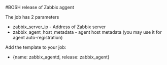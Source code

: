 #BOSH release of Zabbix aggent

The job has 2 parameters
- zabbix_server_ip - Address of Zabbix server
- zabbix_agent_host_metadata - agent host metadata (you may use it for agent auto-registration)

Add the template to your job:
- {name: zabbix_agentd, release: zabbix_agent}
